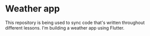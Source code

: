 # Weather app

This repository is being used to sync code that's written throughout different lessons. 
I'm building a weather app using Flutter.
